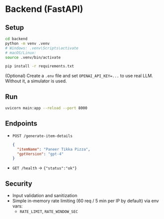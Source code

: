 # Backend (FastAPI)

## Setup
```bash
cd backend
python -m venv .venv
# Windows: .venv\Scripts\activate
# macOS/Linux:
source .venv/bin/activate

pip install -r requirements.txt
```

(Optional) Create a `.env` file and set `OPENAI_API_KEY=...` to use real LLM. Without it, a simulator is used.

## Run
```bash
uvicorn main:app --reload --port 8000
```

## Endpoints
- `POST /generate-item-details`
  ```json
  {
    "itemName": "Paneer Tikka Pizza",
    "gptVersion": "gpt-4"
  }
  ```

- `GET /health` -> `{"status":"ok"}`

## Security
- Input validation and sanitization
- Simple in-memory rate limiting (60 req / 5 min per IP by default) via env vars:
  - `RATE_LIMIT`, `RATE_WINDOW_SEC`
